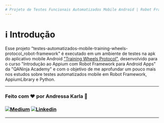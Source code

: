 ```yaml
---
# Projeto de Testes Funcionais Automatizados Mobile Android | Robot Framework | AppiumLibrary | Python :test_tube:
---
```

# :information_source: Introdução
Esse projeto "testes-automatizados-mobile-training-wheels-protocol_robot-framework" é executado em um ambiente de testes na apk do aplicativo mobile Android ["Training Wheels Protocol"](https://drive.google.com/file/d/1wtuh1SyKWbhDRpUejxMvfzH4Fs9Cmo87/view?usp=sharing), desenvolvido para o curso "Introdução ao Appium com Robot Framework para Android Apps" da "QANinja Academy" e com o objetivo de me aprofundar um pouco mais nos estudos sobre testes automatizados mobile em Robot Framework, AppiumLibrary e Python.


---
### Feito com ❤️ por Andressa Karla :wave: 

### [![Medium](https://img.shields.io/badge/-Medium-595D60?style=plastic&logo=Medium&logoColor=white&link=https://medium.com/@andressakarla)](https://medium.com/@andressakarla) [![Linkedin](https://img.shields.io/badge/-LinkedIn-595D60?style=plastic&logo=Linkedin&logoColor=white&link=https://www.linkedin.com/in/andressakarla/)](https://www.linkedin.com/in/andressakarla/)

---
